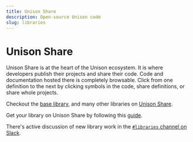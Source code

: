 ```yaml
---
title: Unison Share
description: Open-source Unison code
slug: libraries
---
```


# Unison Share

Unison Share is at the heart of the Unison ecosystem. It is where developers
publish their projects and share their code. Code and documentation hosted
there is completely browsable. Click from one definition to the next by
clicking symbols in the code, share definitions, or share whole projects.

Checkout the [base
library](https://share.unison-lang.org/latest/namespaces/unison/base), and many
other libraries on [Unison Share](https://share.unison-lang.org).

Get your library on Unison Share by following this [guide](https://github.com/unisonweb/share#adding-projects-to-unison-share).

There's active discussion of new library work in the [`#libraries` channel on Slack](/slack).
